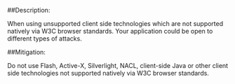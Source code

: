 ##Description:

When using unsupported client side technologies which are not supported natively via
W3C browser standards. Your application could be open to different types of attacks.

##Mitigation:

Do not use Flash, Active-X, Silverlight, NACL, client-side Java or other client side technologies
not supported natively via W3C browser standards.
